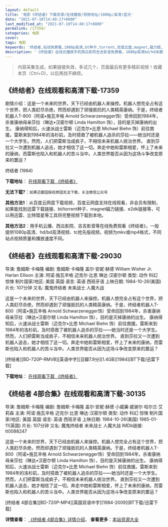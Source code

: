 ```yaml
---
layout: default
title: '电影《终结者》下载资源/在线播放/视频地址/1080p/高清/蓝光'
date: "2021-07-10T14:40:17+0800"
last_modified_at: "2021-07-10T14:40:17+0800"
permalink: /17359/
categories: 电影
cover:
tags: 电影
keywords: '终结者,在线免费看,1080p高清,bt种子,torrent,百度云盘,magnet,磁力链,迅雷下载资源'
description: '《终结者》在线云播放手机西瓜影院吉吉影音免费看，1080p高清bd/hd未删减完整版和tc抢先枪版，mkv/mp4格式，附带bt/torrent种子、magnet/磁力链、百度云盘、网盘资源迅雷下载链接'
---
```


>内容采集生成，如果链接失效，多试几个，页面最后有更多精彩视频！收藏本页（Ctrl+D)，以后再找不麻烦。


## 《终结者》在线观看和高清下载-17359

剧情介绍：这是一个未来的世界，天下已经由机器人来操控。机器人想完全占有这个世界，把人类赶尽杀绝，然而却遇到了顽强抵抗的人类精英康纳。于是，终结者机器人T-800（阿诺•施瓦辛格 Arnold Schwarzenegger饰）受命回到1984年，杀害康纳母亲莎拉（琳达•汉密尔顿 Linda Hamilton 饰），目的是灭掉康纳的出生。 康纳得知后，火速派战士雷斯（迈克尔•比恩 Michael Biehn 饰）前往救援。雷斯来到1984年的洛杉矶，及时搭救了被机器人追杀的莎拉——她当时还是一个大学生。然而，人们把雷斯当成疯子，不相信未来机器人统治世界。 直到莎拉又一次遭到机器人追击，她才相信了这一切。奔走中她和雷斯相爱，怀上了未来的康纳，而雷斯也陷入和机器人的苦斗当中。人类世界能否从因为这场斗争改变原来的噩运？


终结者 (1984)

**下载地址**： [在线观看下载 《终结者》](https://www.btbtdy.me/btdy/dy3628.html) 


**无法下载?**：`如果迅雷因版权原因无法下载，关注微信公众号 `

**其他方法1**：从百度云网盘下载视频，百度云网盘支持在线观看，非会员有限制，如果能找到迅雷下载链接、bt/torrent种子、magnet磁力链接、e2dk链接等，可以用迅雷、比特彗星等工具将完整视频下载到本地。

**其他方法2**：用手机云播、西瓜影院、吉吉影音等在线免费观看《终结者》，一般提供1080p高清、hd/bd高清视频、tc抢先版视频，视频为mkv或mp4格式，不同站点视频质量和播放速度不同。


## 《终结者》在线观看和高清下载-29030

导演: 詹姆斯·卡梅隆 编剧: 詹姆斯·卡梅隆 盖尔·安妮·赫德 William Wisher Jr. Harlan Ellison 主演: 阿诺·施瓦辛格 迈克尔·比恩 琳达·汉密尔顿 类型: 动作 科幻 惊悚 制片国家/地区: 美国 英国 语言: 英语 西班牙语 上映日期: 1984-10-26(美国) 片长: 107分钟 又名: 魔鬼终结者 未来战士 人魔大战

这是一个未来的世界，天下已经由机器人来操控。机器人想完全占有这个世界，把人类赶尽杀绝，然而却遇到了顽强抵抗的人类精英康纳。于是，终结者机器人T-800（阿诺•施瓦辛格 Arnold Schwarzenegger饰）受命回到1984年，杀害康纳母亲莎拉（琳达•汉密尔顿 Linda Hamilton 饰），目的是灭掉康纳的出生。 康纳得知后，火速派战士雷斯（迈克尔•比恩 Michael Biehn 饰）前往救援。雷斯来到1984年的洛杉矶，及时搭救了被机器人追杀的莎拉——她当时还是一个大学生。然而，人们把雷斯当成疯子，不相信未来机器人统治世界。 直到莎拉又一次遭到机器人追击，她才相信了这一切。奔走中她和雷斯相爱，怀上了未来的康纳，而雷斯也陷入和机器人的苦斗当中。人类世界能否从因为这场斗争改变原来的噩运？


[终结者][BD-720P-RMVB][英语中字][豆瓣7.9分][1.4GB][1984][BT下载/迅雷下载]

**下载地址**： [在线观看下载 《终结者》](https://www.btdx8.com/torrent/the_terminator_1984.html) 


## 《终结者 4部合集》在线观看和高清下载-30135

导演: 詹姆斯·卡梅隆 编剧: 詹姆斯·卡梅隆 盖尔·安妮·赫德 小威廉·威谢尔 哈尔兰·艾莉森 主演: 阿诺·施瓦辛格 迈克尔·比恩 琳达·汉密尔顿 类型: 动作 科幻 惊悚 制片国家/地区: 美国 英国 语言: 英语 西班牙语 上映日期: 1984-10-26(美国) 1985-01-11(英国) 片长: 107分钟 又名: 魔鬼终结者 未来战士 人魔大战 IMDb链接: tt0088247

这是一个未来的世界，天下已经由机器人来操控。机器人想完全占有这个世界，把人类赶尽杀绝，然而却遇到了顽强抵抗的人类精英康纳。于是，终结者机器人T-800（阿诺•施瓦辛格 Arnold Schwarzenegger饰）受命回到1984年，杀害康纳母亲莎拉（琳达•汉密尔顿 Linda Hamilton 饰），目的是灭掉康纳的出生。 康纳得知后，火速派战士雷斯（迈克尔•比恩 Michael Biehn 饰）前往救援。雷斯来到1984年的洛杉矶，及时搭救了被机器人追杀的莎拉——她当时还是一个大学生。然而，人们把雷斯当成疯子，不相信未来机器人统治世界。 直到莎拉又一次遭到机器人追击，她才相信了这一切。奔走中她和雷斯相爱，怀上了未来的康纳，而雷斯也陷入和机器人的苦斗当中。人类世界能否从因为这场斗争改变原来的噩运？


[终结者 4部合集][BD-720P-MP4][英国双语中字][1984-2009][BT下载/迅雷下载]

**详情查看**： [《终结者 4部合集》详情介绍](/movie/30135/)， **查看更多**：[本站资源大全](/movie/t/all/)

